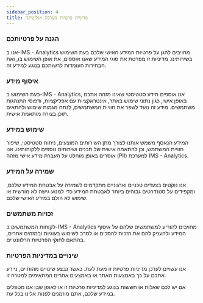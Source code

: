```yaml
---
sidebar_position: 4
title: מדיניות פרטיות מערכת אנליטיקה
---
```


### הגנה על פרטיותכם

אנו ב-IMS - Analytics מחויבים להגן על פרטיות המידע האישי שלכם בעת השימוש בשירותינו. מדיניות זו מפרטת את סוגי המידע שאנו אוספים, את אופן השימוש בו, ואת הבחירות העומדות לרשותכם בנוגע למידע זה.

### איסוף מידע

בעת השימוש ב-IMS - Analytics, אנו אוספים מידע סטטיסטי שאינו מזהה אתכם באופן אישי, כגון נתוני שימוש באתר, אינטראקציות עם אפליקציות, ודפוסי התנהגות משתמשים. מידע זה נועד לשפר את חוויית המשתמשים, לנתח מגמות שימוש ולהתאים תוכן בצורה מותאמת אישית.

### שימוש במידע

המידע הנאסף משמש אותנו לצורך מתן השירותים המוצעים, ניתוח סטטיסטי, שיפור חוויית המשתמש, וכן להתאמה אישית של תכנים ושירותים נוספים ללקוחותינו. אנו אוסרים באופן מוחלט על העברת מידע אישי מזהה (PII) למערכת IMS - Analytics.

### שמירה על המידע

אנו נוקטים בצעדים טכניים וארגוניים מתקדמים לשמירה על אבטחת המידע שלכם, ומקפידים על סטנדרטים גבוהים ביותר לאבטחת המידע כדי למנוע גישה לא מורשית או שימוש לא הולם במידע האישי שלכם.

### זכויות משתמשים

לקוחות המשתמשים ב-IMS - Analytics מחויבים להודיע למשתמשים שלהם על איסוף המידע ולהעניק להם את הזכות להסכים או לסרב לשימוש בעוגיות ובמזהים אחרים, בהתאם לחוקי הפרטיות הרלוונטיים.

### שינויים במדיניות הפרטיות

אנו עשויים לעדכן מדיניות פרטיות זו מעת לעת. כאשר נבצע שינויים מהותיים, ניידע אתכם על כך באמצעות האתר או באמצעים אחרים המתאימים למטרה זו.

אם יש לכם שאלות או חששות בנוגע למדיניות פרטיות זו או לאופן שבו אנו מטפלים במידע שלכם, אתם מוזמנים לפנות אלינו בכל עת.
